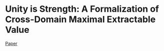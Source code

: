 # Unity is Strength: A Formalization of Cross-Domain Maximal Extractable Value

[Paper](https://arxiv.org/pdf/2112.01472.pdf)
